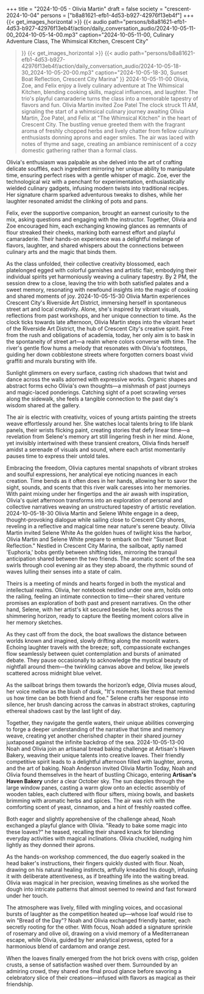 +++
title = "2024-10-05 - Olivia Martin"
draft = false
society = "crescent-2024-10-04"
persons = ["b8a81621-efb1-4d53-b927-42976f13eb4f"]
+++
{{< get_images_horizontal >}}
{{< audio
    path="persons/b8a81621-efb1-4d53-b927-42976f13eb4f/action/daily_conversation_audio/2024-10-05-11-00_2024-10-05-14-00.mp3" 
    caption="2024-10-05-11-00, Culinary Adventure Class, The Whimsical Kitchen, Crescent City"
>}}
{{< get_images_horizontal >}}
{{< audio
    path="persons/b8a81621-efb1-4d53-b927-42976f13eb4f/action/daily_conversation_audio/2024-10-05-18-30_2024-10-05-20-00.mp3" 
    caption="2024-10-05-18-30, Sunset Boat Reflection, Crescent City Marina"
>}}
2024-10-05-11-00
Olivia, Zoe, and Felix enjoy a lively culinary adventure at The Whimsical Kitchen, blending cooking skills, magical influences, and laughter. The trio's playful camaraderie turns the class into a memorable tapestry of flavors and fun.
Olivia Martin invited Zoe Patel
The clock struck 11 AM, signaling the start of a whimsical culinary journey awaiting Olivia Martin, Zoe Patel, and Felix at "The Whimsical Kitchen" in the heart of Crescent City. The bustling venue greeted them with the fragrant aroma of freshly chopped herbs and lively chatter from fellow culinary enthusiasts donning aprons and eager smiles. The air was laced with notes of thyme and sage, creating an ambiance reminiscent of a cozy domestic gathering rather than a formal class.

Olivia's enthusiasm was palpable as she delved into the art of crafting delicate soufflés, each ingredient mirroring her unique ability to manipulate time, ensuring perfect rises with a gentle whisper of magic. Zoe, ever the technological wiz with a penchant for experimentation, enthusiastically wielded culinary gadgets, infusing modern twists into traditional recipes. Her signature charm sparked adventurous tweaks to dishes, while her laughter resonated amidst the clinking of pots and pans.

Felix, ever the supportive companion, brought an earnest curiosity to the mix, asking questions and engaging with the instructor. Together, Olivia and Zoe encouraged him, each exchanging knowing glances as remnants of flour streaked their cheeks, marking both earnest effort and playful camaraderie. Their hands-on experience was a delightful melange of flavors, laughter, and shared whispers about the connections between culinary arts and the magic that binds them.

As the class unfolded, their collective creativity blossomed, each platelonged egged with colorful garnishes and artistic flair, embodying their individual spirits yet harmoniously weaving a culinary tapestry. By 2 PM, the session drew to a close, leaving the trio with both satisfied palates and a sweet memory, resonating with newfound insights into the magic of cooking and shared moments of joy.
2024-10-05-15-30
Olivia Martin experiences Crescent City's Riverside Art District, immersing herself in spontaneous street art and local creativity. Alone, she's inspired by vibrant visuals, reflections from past workshops, and her unique connection to time.
As the clock ticks towards late afternoon, Olivia Martin steps into the vibrant heart of the Riverside Art District, the hub of Crescent City's creative spirit. Free from the rush and obligations of academia, today, her only aim is to bask in the spontaneity of street art—a realm where colors converse with time. The river's gentle flow hums a melody that resonates with Olivia's footsteps, guiding her down cobblestone streets where forgotten corners boast vivid graffiti and murals bursting with life.

Sunlight glimmers on every surface, casting rich shadows that twist and dance across the walls adorned with expressive works. Organic shapes and abstract forms echo Olivia's own thoughts—a mishmash of past journeys and magic-laced ponderings. Catching sight of a poet scrawling verses along the sidewalk, she feels a tangible connection to the past day's wisdom shared at the gallery.

The air is electric with creativity, voices of young artists painting the streets weave effortlessly around her. She watches local talents bring to life blank panels, their wrists flicking paint, creating stories that defy linear time—a revelation from Selene's memory art still lingering fresh in her mind. Alone, yet invisibly intertwined with these transient creators, Olivia finds herself amidst a serenade of visuals and sound, where each artist momentarily pauses time to express their untold tales.

Embracing the freedom, Olivia captures mental snapshots of vibrant strokes and soulful expressions, her analytical eye noticing nuances in each creation. Time bends as it often does in her hands, allowing her to savor the sight, sounds, and scents that this river walk caresses into her memories. With paint mixing under her fingertips and the air awash with inspiration, Olivia's quiet afternoon transforms into an exploration of personal and collective narratives weaving an unstructured tapestry of artistic revelation.
2024-10-05-18-30
Olivia Martin and Selene White engage in a deep, thought-provoking dialogue while sailing close to Crescent City shores, reveling in a reflective and magical time near nature's serene beauty.
Olivia Martin invited Selene White
As the golden hues of twilight kiss the harbor, Olivia Martin and Selene White prepare to embark on their "Sunset Boat Reflection." Nestled in Crescent City Marina, the sailboat, aptly named 'Euphoria,' bobs gently between shifting tides, mirroring the tranquil anticipation shared between the two friends. The aromatic scent of the sea swirls through cool evening air as they step aboard, the rhythmic sound of waves lulling their senses into a state of calm.

Theirs is a meeting of minds and hearts forged in both the mystical and intellectual realms. Olivia, her notebook nestled under one arm, holds onto the railing, feeling an intimate connection to time—their shared venture promises an exploration of both past and present narratives. On the other hand, Selene, with her artist's kit secured beside her, looks across the shimmering horizon, ready to capture the fleeting moment colors alive in her memory sketches.

As they cast off from the dock, the boat swallows the distance between worlds known and imagined, slowly drifting along the moonlit waters. Echoing laughter travels with the breeze; soft, compassionate exchanges flow seamlessly between quiet contemplation and bursts of animated debate. They pause occasionally to acknowledge the mystical beauty of nightfall around them—the twinkling canvas above and below, like jewels scattered across midnight blue velvet.

As the sailboat brings them towards the horizon’s edge, Olivia muses aloud, her voice mellow as the blush of dusk, "It's moments like these that remind us how time can be both friend and foe." Selene crafts her response into silence, her brush dancing across the canvas in abstract strokes, capturing ethereal shadows cast by the last light of day.

Together, they navigate the gentle waters, their unique abilities converging to forge a deeper understanding of the narrative that time and memory weave, creating yet another cherished chapter in their shared journey juxtaposed against the infinite backdrop of the sea.
2024-10-05-13-00
Noah and Olivia join an artisanal bread baking challenge at Artisan's Haven Bakery, weaving their unique talents into creative loaves. Their friendly competitive spirit leads to a delightful afternoon filled with laughter, aroma, and the art of baking.
Noah Anderson invited Olivia Martin
Today, Noah and Olivia found themselves in the heart of bustling Chicago, entering **Artisan's Haven Bakery** under a clear October sky. The sun dapples through the large window panes, casting a warm glow onto an eclectic assembly of wooden tables, each cluttered with flour sifters, mixing bowls, and baskets brimming with aromatic herbs and spices. The air was rich with the comforting scent of yeast, cinnamon, and a hint of freshly roasted coffee.

Both eager and slightly apprehensive of the challenge ahead, Noah exchanged a playful glance with Olivia. "Ready to bake some magic into these loaves?" he teased, recalling their shared knack for blending everyday activities with magical inclinations. Olivia chuckled, nudging him lightly as they donned their aprons.

As the hands-on workshop commenced, the duo eagerly soaked in the head baker's instructions, their fingers quickly dusted with flour. Noah, drawing on his natural healing instincts, artfully kneaded his dough, infusing it with deliberate attentiveness, as if breathing life into the waiting bread. Olivia was magical in her precision, weaving timelines as she worked the dough into intricate patterns that almost seemed to rewind and fast forward under her touch.

The atmosphere was lively, filled with mingling voices, and occasional bursts of laughter as the competition heated up—whose loaf would rise to win "Bread of the Day"? Noah and Olivia exchanged friendly banter, each secretly rooting for the other. With focus, Noah added a signature sprinkle of rosemary and olive oil, drawing on a vivid memory of a Mediterranean escape, while Olivia, guided by her analytical prowess, opted for a harmonious blend of cardamom and orange zest.

When the loaves finally emerged from the hot brick ovens with crisp, golden crusts, a sense of satisfaction washed over them. Surrounded by an admiring crowd, they shared one final proud glance before savoring a celebratory slice of their creations—infused with flavors as magical as their friendship.
